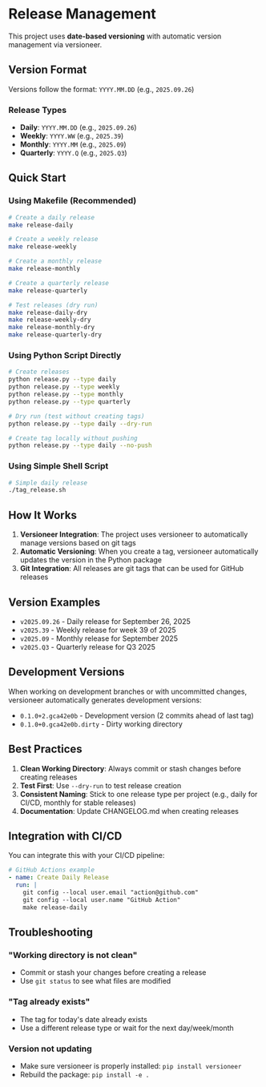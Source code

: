 # Release Management

This project uses **date-based versioning** with automatic version management via versioneer.

## Version Format

Versions follow the format: `YYYY.MM.DD` (e.g., `2025.09.26`)

### Release Types

- **Daily**: `YYYY.MM.DD` (e.g., `2025.09.26`)
- **Weekly**: `YYYY.WW` (e.g., `2025.39`) 
- **Monthly**: `YYYY.MM` (e.g., `2025.09`)
- **Quarterly**: `YYYY.Q` (e.g., `2025.Q3`)

## Quick Start

### Using Makefile (Recommended)

```bash
# Create a daily release
make release-daily

# Create a weekly release  
make release-weekly

# Create a monthly release
make release-monthly

# Create a quarterly release
make release-quarterly

# Test releases (dry run)
make release-daily-dry
make release-weekly-dry
make release-monthly-dry
make release-quarterly-dry
```

### Using Python Script Directly

```bash
# Create releases
python release.py --type daily
python release.py --type weekly
python release.py --type monthly
python release.py --type quarterly

# Dry run (test without creating tags)
python release.py --type daily --dry-run

# Create tag locally without pushing
python release.py --type daily --no-push
```

### Using Simple Shell Script

```bash
# Simple daily release
./tag_release.sh
```

## How It Works

1. **Versioneer Integration**: The project uses versioneer to automatically manage versions based on git tags
2. **Automatic Versioning**: When you create a tag, versioneer automatically updates the version in the Python package
3. **Git Integration**: All releases are git tags that can be used for GitHub releases

## Version Examples

- `v2025.09.26` - Daily release for September 26, 2025
- `v2025.39` - Weekly release for week 39 of 2025
- `v2025.09` - Monthly release for September 2025
- `v2025.Q3` - Quarterly release for Q3 2025

## Development Versions

When working on development branches or with uncommitted changes, versioneer automatically generates development versions:

- `0.1.0+2.gca42e0b` - Development version (2 commits ahead of last tag)
- `0.1.0+0.gca42e0b.dirty` - Dirty working directory

## Best Practices

1. **Clean Working Directory**: Always commit or stash changes before creating releases
2. **Test First**: Use `--dry-run` to test release creation
3. **Consistent Naming**: Stick to one release type per project (e.g., daily for CI/CD, monthly for stable releases)
4. **Documentation**: Update CHANGELOG.md when creating releases

## Integration with CI/CD

You can integrate this with your CI/CD pipeline:

```yaml
# GitHub Actions example
- name: Create Daily Release
  run: |
    git config --local user.email "action@github.com"
    git config --local user.name "GitHub Action"
    make release-daily
```

## Troubleshooting

### "Working directory is not clean"
- Commit or stash your changes before creating a release
- Use `git status` to see what files are modified

### "Tag already exists"
- The tag for today's date already exists
- Use a different release type or wait for the next day/week/month

### Version not updating
- Make sure versioneer is properly installed: `pip install versioneer`
- Rebuild the package: `pip install -e .`

